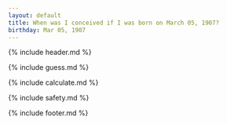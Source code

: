 ```yaml
---
layout: default
title: When was I conceived if I was born on March 05, 1907?
birthday: Mar 05, 1907
---
```


{% include header.md %}

{% include guess.md %}

{% include calculate.md %}

{% include safety.md %}

{% include footer.md %}



